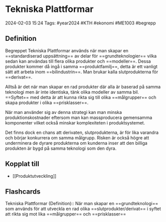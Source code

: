 # Tekniska Plattformar

2024-02-03 15:24
Tags: #year2024 #KTH #ekonomi #ME1003 #begrepp

## Definition

Begreppet Tekniska Plattformar används när man skapar en ==standardiserad uppsättning== av delar för ==grundteknologier== vilka sedan kan användas till flera olika produkter och ==modeller==. Dessa produkter kommer då ingå i samma ==produktfamilj==, detta är ett vanligt sätt att arbeta inom ==bilindustrin==. Man brukar kalla slutprodukterna för ==derivat==.

Alltså är det när man skapar en rad produkter där alla är baserad på samma teknologi men är inte identiska, tänk olika modeller av samma bil. ==Syftet== med detta är att kunna rikta sig till olika ==målgrupper== och skapa produkter i olika ==prisklasser==.

När man använder sig av denna strategi kan man minska produktionskostnader eftersom man kan massproducera gemensamma komponenter vilket också minskar komplexiteten i produktsystemet.

Det finns dock en chans att derivaten, slutprodukterna, är för lika varandra och börjar konkurrera om samma målgrupp. Risken är också högre att underminera de dyrare produkterna om kunderna inser att den billiga produkten är bygd på samma teknologi som den dyra.

## Kopplat till

- [[Produktutveckling]]

## Flashcards

Tekniska Plattformar (Definition):: När man skapar en ==grundteknologi== som används för att utveckla en rad olika ==slutprodukter/derivat== i syftet att rikta sig mot lika ==målgrupper== och ==prisklasser==
<!--SR:!2024-02-09,3,250!2024-02-12,4,270-->
